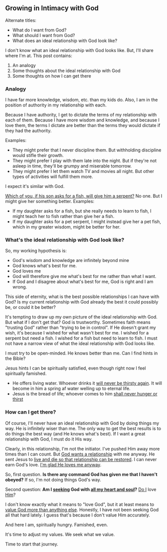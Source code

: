 ## Growing in Intimacy with God

Alternate titles:
* What do I want from God?
* What should I want from God?
* What does an ideal relationship with God look like?

I don't know what an ideal relationship with God looks like. But, I'll share where I'm at. This post contains:
1. An analogy
1. Some thoughts about the ideal relationship with God
1. Some thoughts on how I can get there

### Analogy

I have far more knowledge, wisdom, etc. than my kids do. Also, I am in the position of authority in my relationship with each.

Because I have authority, I get to dictate the terms of my relationship with each of them.
Because I have more wisdom and knowledge, and because I love them, the terms I dictate are better than the terms they would dictate if they had the authority.

Examples:
* They might prefer that I never discipline them. But withholding discipline would stifle their growth.
* They might prefer I play with them late into the night. But if they're not asleep in time, they'll be grumpy and miserable tomorrow.
* They might prefer I let them watch TV and movies all night. But other types of activities will fulfill them more.

I expect it's similar with God.

[Which of you, if his son asks for a fish, will give him a serpent?](https://www.biblegateway.com/passage/?search=Matthew+7:9-11&version=ESV) No one. But I might give her something better. Examples:
* If my daughter asks for a fish, but she really needs to learn to fish, I might teach her to fish rather than give her a fish.
* If my daughter asks for a pet serpent, I might instead give her a pet fish, which in my greater wisdom, might be better for her.

### What's the ideal relationship with God look like?

So, my working hypothesis is:
* God's wisdom and knowledge are infinitely beyond mine
* God knows what's best for me.
* God loves me
* God will therefore give me what's best for me rather than what I want.
* If God and I disagree about what's best for me, God is right and I am wrong.

This side of eternity, what is the best possible relationships I can have with God?
Is my current relationship with God already the best it could possibly be, or could it be better?

It's tempting to draw up my own picture of the ideal relationship with God. But what if I don't get that? God is trustworthy. Sometimes faith means "trusting God" rather than "trying to be in control". If He doesn't grant my wish, it's because I wished for what wasn't best for me. I wished for a serpent but need a fish. I wished for a fish but need to learn to fish. I must not have a narrow view of what the ideal relationship with God looks like.

I must try to be open-minded. He knows better than me. Can I find hints in the Bible?

Jesus hints I can be spiritually satisfied, even though right now I feel spiritually famished. 
* He offers living water. Whoever drinks it [will never be thirsty again](https://www.biblegateway.com/passage/?search=john+4:10-15&version=ESV). It will become in him a spring af water welling up to eternal life.
* Jesus is the bread of life; whoever comes to him [shall never hunger or thirst](https://www.biblegateway.com/passage/?search=John+6:35&version=ESV)

### How can I get there?

Of course, I'll never have an ideal relationship with God by doing things my way. He is infinitely wiser than me. The only way to get the best results is to do things the best way (and He knows what's best). If I want a great relationship with God, I must do it His way.

Clearly, in this relationship, I'm not the initiator. I've pushed Him away more times than I can count. But [God wants a relationship](https://www.biblegateway.com/passage/?search=Romans+5:6-11&version=ESV) with me anyway. He sent Jesus to [live and die so that relationship can be restored](https://www.biblegateway.com/passage/?search=Romans+5:6-11&version=ESV). I can never earn God's love. [I'm glad He loves me anyway](https://www.biblegateway.com/passage/?search=Ephesians+2&version=ESV).

So, first question. **Is there any command God has given me that I haven't obeyed?** If so, I'm not doing things God's way.

Second question: **Am I [seeking](https://www.biblegateway.com/passage/?search=matt+7:7-8&version=ESV) God with [all my heart and soul](https://www.biblegateway.com/passage/?search=deut+4:29&version=ESV)?** [Do I](https://www.biblegateway.com/passage/?search=deut+6:5&version=ESV) love [Him](https://www.biblegateway.com/passage/?search=matt+22:37-38&version=NIV)?

I don't know exactly what it means to "love God", but it at least means to [value God more than anything else](https://www.biblegateway.com/passage/?search=matt+13:44&version=ESV). Honestly, I have not been seeking God all that hard lately. I guess that's because I don't value Him accurately.

And here I am, spiritually hungry. Famished, even.

It's time to adjust my values. We seek what we value.

Time to start that journey.
